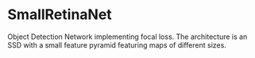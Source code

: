 # SmallRetinaNet
Object Detection Network implementing focal loss. The architecture is an SSD with a small feature pyramid featuring maps of different sizes.

